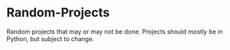 # Random-Projects

Random projects that may or may not be done.
Projects should mostly be in Python, but subject to change.
